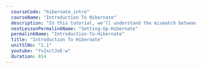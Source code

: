 ```yaml
---
  courseCode: "hibernate_intro"
  courseName: "Introduction To Hibernate"
  description: "In this tutorial, we'll understand the mismatch between object and relational models and what ORM is."
  nextLessonPermalinkName: "Setting-Up-Hibernate"
  permalinkName: "Introduction-To-Hibernate"
  title: "Introduction To Hibernate"
  unitSlNo: "1.1"
  youtube: "Yv2xctJxE-w"
  duration: 814
---
```

